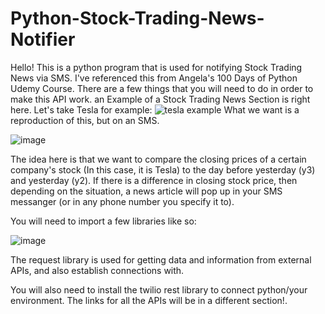 # Python-Stock-Trading-News-Notifier

Hello! This is a python program that is used for notifying Stock Trading News via SMS. I've referenced this from Angela's 100 Days of Python Udemy Course. There are a few things that you will need to do in order to make this API work.
an Example of a Stock Trading News Section is right here. Let's take Tesla for example:
![tesla example](https://user-images.githubusercontent.com/68105213/217297825-5d37d11b-dc6e-405c-89ca-8a8254833cd6.png)
What we want is a reproduction of this, but on an SMS.


![image](https://user-images.githubusercontent.com/68105213/217299272-d8e876e8-eed7-40a3-9794-786335c17ed3.png)




The idea here is that we want to compare the closing prices of a certain company's stock (In this case, it is Tesla) to the day before yesterday (y3) and yesterday (y2).
If there is a difference in closing stock price, then depending on the situation, a news article will pop up in your SMS messanger (or in any phone number you specify it to).




You will need to import a few libraries like so:


![image](https://user-images.githubusercontent.com/68105213/217293776-77330ef0-c08c-4b53-98ac-dcec72e1a386.png)


The request library is used for getting data and information from external APIs, and also establish connections with.

You will also need to install the twilio rest library to connect python/your environment. 
The links for all the APIs will be in a different section!.



